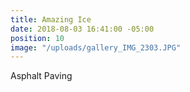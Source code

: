```yaml
---
title: Amazing Ice
date: 2018-08-03 16:41:00 -05:00
position: 10
image: "/uploads/gallery_IMG_2303.JPG"
---
```


Asphalt Paving